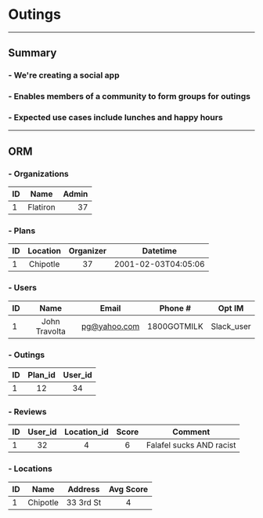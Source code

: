 # Outings
***
## Summary
### - We're creating a social app
### - Enables members of a community to form groups for outings
### - Expected use cases include lunches and happy hours
***
## ORM
### - Organizations
| ID |    Name  | Admin |
| --- |:--------:| -----:|
| 1  |  Flatiron|   37  |
### - Plans
| ID | Location | Organizer  |       Datetime       |
| --- |:--------:|:----------:|:--------------------:|
| 1  |  Chipotle|     37     | 2001-02-03T04:05:06  |
### - Users
| ID |      Name      |    Email    |   Phone #    |   Opt IM   |
| --- |:--------------:|:-----------:|:------------:|:----------:|
| 1  |  John Travolta | pg@yahoo.com | 1800GOTMILK | Slack_user |
### - Outings
| ID | Plan_id  | User_id  |
| --- |:--------:|:--------:|
| 1  |    12    |    34    |

### - Reviews
| ID | User_id  | Location_id | Score |               Comment                |
| --- |:--------:|:-----------:|:-----:|:------------------------------------:|
| 1  |    32    |      4      |   6   |        Falafel sucks AND racist      |

### - Locations
| ID |   Name   |    Address    | Avg Score |
| --- |:--------:|:-------------:|:---------:|
| 1  |  Chipotle|  33 3rd St    |     4     |
